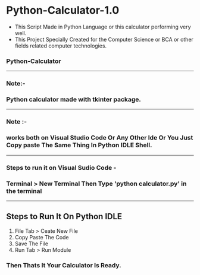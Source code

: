 # Python-Calculator-1.0
<ul>
    <li>This Script Made in Python Language or this calculator performing very well.</li>
    <li>This Project Specially Created for the Computer Science or BCA or other fields related computer technologies.</li>
</ul>

### Python-Calculator<hr>

### Note:- <h3>Python calculator made with tkinter package.</h3>
<hr>

### Note :- <h3>works both on Visual Studio Code Or Any Other Ide Or You Just Copy paste The Same Thing In Python IDLE Shell.</h3>
<hr>

### Steps to run it on Visual Sudio Code - 

### Terminal > New Terminal Then Type 'python calculator.py' in the terminal
<hr>

<h2>Steps to Run It On Python IDLE</h2> 
 <ol>
   <li>File Tab > Ceate New File</li>
   <li>Copy Paste The Code</li>
   <li>Save The File</li>
   <li>Run Tab > Run Module</li>
 </ol>
 
### Then Thats It Your Calculator Is Ready.
